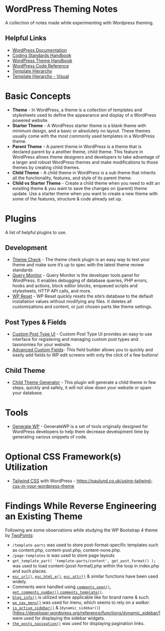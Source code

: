 # WordPress Theming Notes
A collection of notes made while experimenting with Wordpress theming.

## Helpful Links
* [WordPress Documentation](https://developer.wordpress.org/)
* [Coding Standards Handbook](https://developer.wordpress.org/coding-standards/)
* [WordPress Theme Handbook](https://developer.wordpress.org/themes/)
* [WordPress Code Reference](https://developer.wordpress.org/reference/)
* [Template Hierarchy](https://developer.wordpress.org/themes/basics/template-hierarchy/)
* [Template Hierarchy - Visual](https://wphierarchy.com/)

# Basic Concepts
* **Theme** - In WordPress, a theme is a collection of templates and stylesheets used to define the appearance and display of a WordPress powered website.
* **Starter Theme** - A WordPress starter theme is a blank theme with minimum design, and a basic or absolutely no layout. These themes usually come with the most commonly used templates in a WordPress theme.
* **Parent Theme** - A parent theme in WordPress is a theme that is declared parent by a another theme, child theme. This feature in WordPress allows theme designers and developers to take advantage of a larger and robust WordPress themes and make modifications to those themes by creating child themes.
* **Child Theme** - A child theme in WordPress is a sub theme that inherits all the functionality, features, and style of its parent theme.
* **Child vs Starter Theme** - Create a child theme when you need to edit an exisiting theme & you want to save the changes on (parent) theme update. Use a starter theme when you want to create a new theme with some of the features, structure & code already set up.

# Plugins
A list of helpful plugins to use.
## Development
* [Theme Check](https://wordpress.org/plugins/theme-check/) - The theme check plugin is an easy way to test your theme and make sure it’s up to spec with the latest theme review standards
* [Query Monitor](https://wordpress.org/plugins/query-monitor/) - Query Monitor is the developer tools panel for WordPress. It enables debugging of database queries, PHP errors, hooks and actions, block editor blocks, enqueued scripts and stylesheets, HTTP API calls, and more.
* [WP Reset](https://wordpress.org/plugins/wp-reset/) - WP Reset quickly resets the site’s database to the default installation values without modifying any files. It deletes all customizations and content, or just chosen parts like theme settings.
## Post Types & Fields
* [Custom Post Type UI](https://wordpress.org/plugins/custom-post-type-ui/) - Custom Post Type UI provides an easy to use interface for registering and managing custom post types and taxonomies for your website.
* [Advanced Custom Fields](https://wordpress.org/plugins/advanced-custom-fields/)- This field builder allows you to quickly and easily add fields to WP edit screens with only the click of a few buttons!
## Child Theme
* [Child Theme Generator](https://wordpress.org/plugins/child-theme-generator/) - This plugin will generate a child theme in few steps, quickly and safely, it will not slow down your website or spam your database.

# Tools
* [Generate WP](https://generatewp.com/) - GenerateWP is a set of tools originally designed for WordPress developers to help them decrease development time by generating various snippets of code.

# Optional CSS Framework(s) Utilization
* [Tailwind CSS](https://tailwindcss.com/) with WordPress - https://paulund.co.uk/using-tailwind-css-in-your-wordpress-theme

# Findings While Reverse Engineering an Existing Theme
Following are some observations while studying the WP Bootstrap 4 theme by [TwoPoints](https://bootstrap-wp.com):
* `/template-parts` was used to store post-format-specific templates such as content.php, content-post.php, content-none.php.
* `/page-templates` is was used to store page layouts
* `get_template_part( 'template-parts/content', get_post_format() );` was used to load content-[post-format].php within the loop in index.php and such places.
* [`esc_url()`](https://developer.wordpress.org/reference/functions/esc_url/), [`esc_html_e()`](https://developer.wordpress.org/reference/functions/esc_html_e/), [`esc_attr()`](https://developer.wordpress.org/reference/) & similar functions have been used widely.
* Comments were handled using [`comments_open()`](https://developer.wordpress.org/reference/functions/comments_open/), [`get_comments_number()`](https://developer.wordpress.org/reference/functions/get_comments_number/),[`comments_template()`](https://developer.wordpress.org/reference/functions/comments_template/).
* [`blog_info()`](https://developer.wordpress.org/reference/functions/bloginfo/) is utilized where applicable like for brand name & such.
* [`wp_nav_menu()`](https://developer.wordpress.org/reference/functions/wp_nav_menu/) was used for menu, which seems to rely on a *walker*.
* [`is_active_sidebar()`](https://developer.wordpress.org/reference/functions/is_active_sidebar/) & (`dynamic_sidebar()`)[https://developer.wordpress.org/reference/functions/dynamic_sidebar/] were used for displaying the sidebar widgets.
* [`the_posts_navigation()`](https://developer.wordpress.org/reference/functions/the_posts_navigation/) was used for displaying pagination links.
